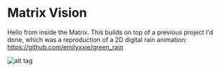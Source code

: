 # Matrix Vision
Hello from inside the Matrix. This builds on top of a previous project I'd done, which was a reproduction of a 2D digital rain animation: https://github.com/emilyxxie/green_rain

![alt tag](matrix_preview_2.gif)
